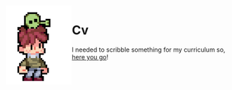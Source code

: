 <img align="left" width="150" src="assets/alien.gif">

# Cv

I needed to scribble something for my curriculum so, [here you go](https://matteogiorgi.github.io)!
